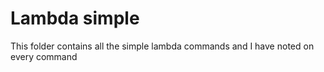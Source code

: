# Lambda simple

This folder contains all the simple lambda commands and I have noted on every command 
